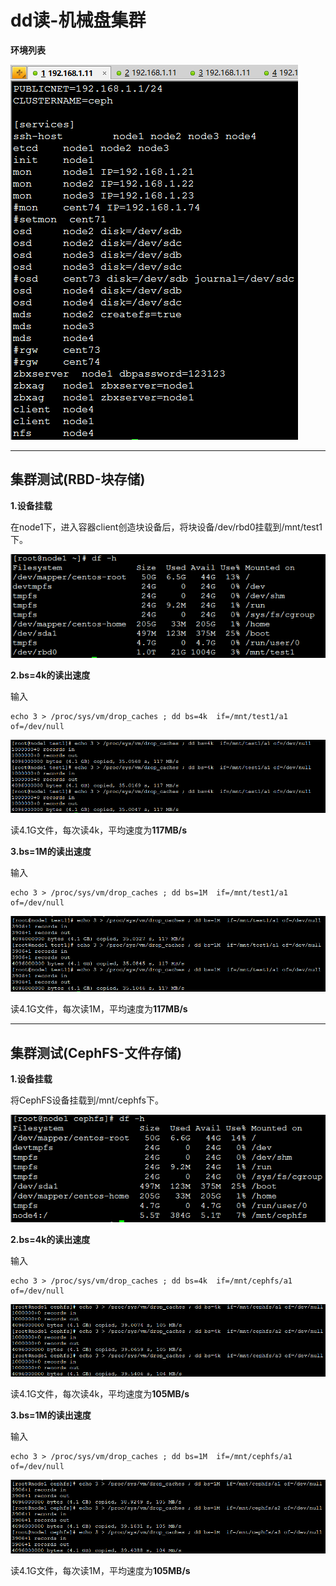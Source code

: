 # dd读-机械盘集群

**环境列表**

![](../../pictures/Ceph/dd读-机械盘集群/1.png)

---

## 集群测试(RBD-块存储)

**1.设备挂载**

在node1下，进入容器client创造块设备后，将块设备/dev/rbd0挂载到/mnt/test1下。

![](../../pictures/Ceph/dd读-机械盘集群/2.png)

**2.bs=4k的读出速度**

输入

    echo 3 > /proc/sys/vm/drop_caches ; dd bs=4k  if=/mnt/test1/a1 of=/dev/null

![](../../pictures/Ceph/dd读-机械盘集群/3.png)

读4.1G文件，每次读4k，平均速度为**117MB/s**

**3.bs=1M的读出速度**

输入

    echo 3 > /proc/sys/vm/drop_caches ; dd bs=1M  if=/mnt/test1/a1 of=/dev/null
    
![](../../pictures/Ceph/dd读-机械盘集群/4.png)

读4.1G文件，每次读1M，平均速度为**117MB/s**

---

## 集群测试(CephFS-文件存储)

**1.设备挂载**

将CephFS设备挂载到/mnt/cephfs下。

![](../../pictures/Ceph/dd读-机械盘集群/5.png)

**2.bs=4k的读出速度**

输入

    echo 3 > /proc/sys/vm/drop_caches ; dd bs=4k  if=/mnt/cephfs/a1 of=/dev/null

![](../../pictures/Ceph/dd读-机械盘集群/6.png)

读4.1G文件，每次读4k，平均速度为**105MB/s**

**3.bs=1M的读出速度**

输入

    echo 3 > /proc/sys/vm/drop_caches ; dd bs=1M  if=/mnt/cephfs/a1 of=/dev/null
    
![](../../pictures/Ceph/dd读-机械盘集群/7.png)

读4.1G文件，每次读1M，平均速度为**105MB/s**
